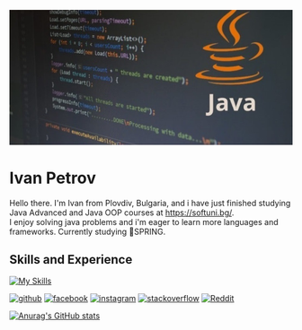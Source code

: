 ![Java Developer](https://github.com/IvanMPetrov/IvanMPetrov/blob/main/java-training-banner-720x480.jpg)

# Ivan Petrov
Hello there. I'm Ivan from Plovdiv, Bulgaria, and i have just finished studying Java Advanced and Java OOP courses at https://softuni.bg/.           
I enjoy solving java problems and i'm eager to learn more languages and frameworks. Currently studying 🌱SPRING.

## Skills and Experience


[![My Skills](https://skillicons.dev/icons?i=java,spring&theme=light)](https://skillicons.dev)


[<img src='https://cdn.jsdelivr.net/npm/simple-icons@3.0.1/icons/github.svg' alt='github' height='40'>](https://github.com/IvanMPetrov)  [<img src='https://cdn.jsdelivr.net/npm/simple-icons@3.0.1/icons/facebook.svg' alt='facebook' height='40'>](https://www.facebook.com/https://www.facebook.com/ivan.petrov.5891/)  [<img src='https://cdn.jsdelivr.net/npm/simple-icons@3.0.1/icons/instagram.svg' alt='instagram' height='40'>](https://www.instagram.com/https://www.instagram.com/ivan.petrov.7777//)  [<img src='https://cdn.jsdelivr.net/npm/simple-icons@3.0.1/icons/stackoverflow.svg' alt='stackoverflow' height='40'>](https://stackoverflow.com/users///TODO)  [<img src='https://cdn.jsdelivr.net/npm/simple-icons@3.0.1/icons/reddit.svg' alt='Reddit' height='40'>](https://www.reddit.com/user///TODO)  


[![Anurag's GitHub stats](https://github-readme-stats.vercel.app/api?username=IvanMPetrov)](https://github.com/anuraghazra/github-readme-stats)



